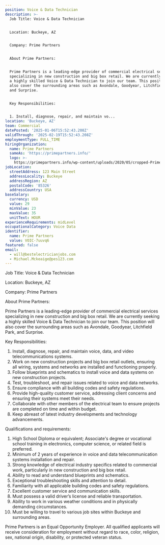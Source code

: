 ```yaml
---
position: Voice & Data Technician
description: >-
  Job Title: Voice & Data Technician


  Location: Buckeye, AZ


  Company: Prime Partners


  About Prime Partners:


  Prime Partners is a leading-edge provider of commercial electrical services
  specializing in new construction and big box retail. We are currently seeking
  a highly skilled Voice & Data Technician to join our team. This position will
  also cover the surrounding areas such as Avondale, Goodyear, Litchfield Park,
  and Surprise.


  Key Responsibilities:


  1. Install, diagnose, repair, and maintain vo...
location: 'Buckeye, AZ'
team: Commercial
datePosted: '2025-01-06T15:52:43.208Z'
validThrough: '2025-02-19T15:52:43.208Z'
employmentType: FULL_TIME
hiringOrganization:
  name: Prime Partners
  sameAs: 'https://primepartners.info/'
  logo: >-
    https://primepartners.info/wp-content/uploads/2020/05/cropped-Prime-Partners-Logo-NO-BG-1-1.png
jobLocation:
  streetAddress: 123 Main Street
  addressLocality: Buckeye
  addressRegion: AZ
  postalCode: '85326'
  addressCountry: USA
baseSalary:
  currency: USD
  value: 29
  minValue: 23
  maxValue: 35
  unitText: HOUR
experienceRequirements: midLevel
occupationalCategory: Voice Data
identifier:
  name: Prime Partners
  value: VOIC-7uuvq6
featured: false
email:
  - will@bestelectricianjobs.com
  - Michael.Mckeaige@pes123.com
---
```




Job Title: Voice & Data Technician

Location: Buckeye, AZ

Company: Prime Partners

About Prime Partners:

Prime Partners is a leading-edge provider of commercial electrical services specializing in new construction and big box retail. We are currently seeking a highly skilled Voice & Data Technician to join our team. This position will also cover the surrounding areas such as Avondale, Goodyear, Litchfield Park, and Surprise.

Key Responsibilities:

1. Install, diagnose, repair, and maintain voice, data, and video telecommunications systems.
2. Work on new construction projects and big box retail outlets, ensuring all wiring, systems and networks are installed and functioning properly.
3. Follow blueprints and schematics to install voice and data systems on new construction projects.
4. Test, troubleshoot, and repair issues related to voice and data networks.
5. Ensure compliance with all building codes and safety regulations.
6. Provide high-quality customer service, addressing client concerns and ensuring their systems meet their needs.
7. Collaborate with other members of the electrical team to ensure projects are completed on time and within budget.
8. Keep abreast of latest industry developments and technology advancements.

Qualifications and requirements:

1. High School Diploma or equivalent; Associate's degree or vocational school training in electronics, computer science, or related field is preferred.
2. Minimum of 2 years of experience in voice and data telecommunication systems installation and repair.
3. Strong knowledge of electrical industry specifics related to commercial work, particularly in new construction and big box retail.
4. Ability to read and understand blueprints and schematics.
5. Exceptional troubleshooting skills and attention to detail.
6. Familiarity with all applicable building codes and safety regulations.
7. Excellent customer service and communication skills.
8. Must possess a valid driver’s license and reliable transportation.
9. Ability to work in various weather conditions and in physically demanding circumstances.
10. Must be willing to travel to various job sites within Buckeye and surrounding areas.

Prime Partners is an Equal Opportunity Employer. All qualified applicants will receive consideration for employment without regard to race, color, religion, sex, national origin, disability, or protected veteran status.
